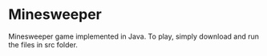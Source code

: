 # Minesweeper

Minesweeper game implemented in Java.
To play, simply download and run the files in src folder.
